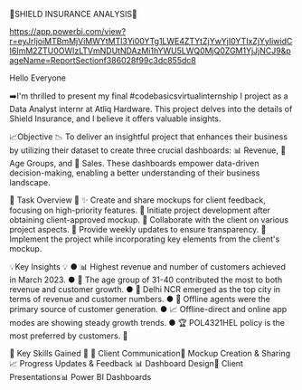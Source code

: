 🎉SHIELD INSURANCE ANALYSIS🎉


https://app.powerbi.com/view?r=eyJrIjoiMTBmMjViMWYtMTI3Yi00YTg1LWE4ZTYtZjYwYjI0YTIxZjYyIiwidCI6ImM2ZTU0OWIzLTVmNDUtNDAzMi1hYWU5LWQ0MjQ0ZGM1YjJjNCJ9&pageName=ReportSectionf386028f99c3dc855dc8


Hello Everyone

➡️I'm thrilled to present my final #codebasicsvirtualinternship I project as a
Data Analyst internr at Atliq Hardware. This project delves into the details of
Shield Insurance, and I believe it offers valuable insights.

📈Objective 📉
To deliver an insightful project that enhances their business by utilizing their
dataset to create three crucial dashboards: 📊 Revenue, 👥 Age Groups, and
🚀 Sales. These dashboards empower data-driven decision-making, enabling
a better understanding of their business landscape.

🌟 Task Overview 🌟
✨ Create and share mockups for client feedback, focusing on high-priority
features.
🚀 Initiate project development after obtaining client-approved mockup.
🤝 Collaborate with the client on various project aspects.
📆 Provide weekly updates to ensure transparency.
🔧 Implement the project while incorporating key elements from the client's
mockup.

💡Key Insights 💡
●     📊 Highest revenue and number of customers achieved in March 2023.
●     👥 The age group of 31-40 contributed the most to both revenue and
customer growth.
●     🌆 Delhi NCR emerged as the top city in terms of revenue and customer
numbers.
●     🤝 Offline agents were the primary source of customer generation.
●     📈 Offline-direct and online app modes are showing steady growth trends.
●     🏆 POL4321HEL policy is the most preferred by customers. 🚀

🌟 Key Skills Gained 🌟
🤝 Client Communication🎨 Mockup Creation & Sharing
📈 Progress Updates & Feedback
📊 Dashboard Design📢 Client Presentations📊 Power BI Dashboards
